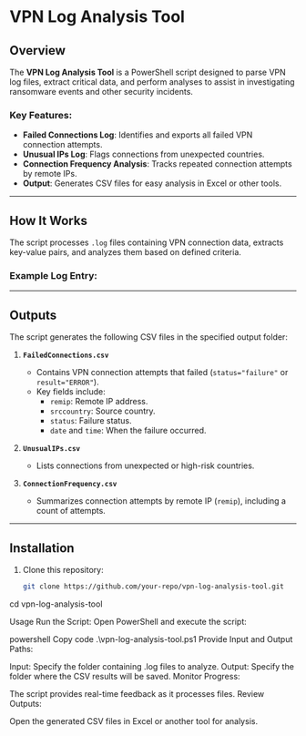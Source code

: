# VPN Log Analysis Tool

## Overview
The **VPN Log Analysis Tool** is a PowerShell script designed to parse VPN log files, extract critical data, and perform analyses to assist in investigating ransomware events and other security incidents.

### Key Features:
- **Failed Connections Log**: Identifies and exports all failed VPN connection attempts.
- **Unusual IPs Log**: Flags connections from unexpected countries.
- **Connection Frequency Analysis**: Tracks repeated connection attempts by remote IPs.
- **Output**: Generates CSV files for easy analysis in Excel or other tools.

---

## How It Works
The script processes `.log` files containing VPN connection data, extracts key-value pairs, and analyzes them based on defined criteria.

### Example Log Entry:



---

## Outputs
The script generates the following CSV files in the specified output folder:

1. **`FailedConnections.csv`**
   - Contains VPN connection attempts that failed (`status="failure"` or `result="ERROR"`).
   - Key fields include:
     - `remip`: Remote IP address.
     - `srccountry`: Source country.
     - `status`: Failure status.
     - `date` and `time`: When the failure occurred.

2. **`UnusualIPs.csv`**
   - Lists connections from unexpected or high-risk countries.

3. **`ConnectionFrequency.csv`**
   - Summarizes connection attempts by remote IP (`remip`), including a count of attempts.

---

## Installation
1. Clone this repository:
   ```bash
   git clone https://github.com/your-repo/vpn-log-analysis-tool.git


cd vpn-log-analysis-tool

Usage
Run the Script: Open PowerShell and execute the script:

powershell
Copy code
.\vpn-log-analysis-tool.ps1
Provide Input and Output Paths:

Input: Specify the folder containing .log files to analyze.
Output: Specify the folder where the CSV results will be saved.
Monitor Progress:

The script provides real-time feedback as it processes files.
Review Outputs:

Open the generated CSV files in Excel or another tool for analysis.
